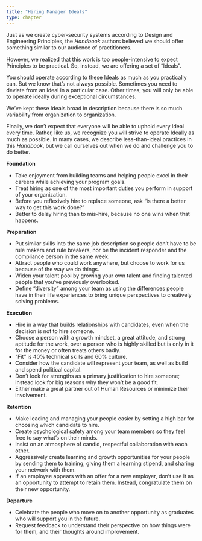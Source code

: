 ```yaml
---
title: "Hiring Manager Ideals"
type: chapter
---
```

Just as we create cyber-security systems according to Design and Engineering Principles, the *Handbook* authors believed we should offer something similar to our audience of practitioners.

However, we realized that this work is too people-intensive to expect Principles to be practical. So, instead, we are offering a set of “Ideals”. 

You should operate according to these Ideals as much as you practically can. But we know that’s not always possible. Sometimes you need to deviate from an Ideal in a particular case. Other times, you will only be able to operate ideally during exceptional circumstances.

We’ve kept these Ideals broad in description because there is so much variability from organization to organization. 

Finally, we don’t expect that everyone will be able to uphold every Ideal every time. Rather, like us, we recognize you will strive to operate Ideally as much as possible. In many cases, we describe less-than-ideal practices in this *Handbook*, but we call ourselves out when we do and challenge you to do better.

**Foundation**

  - Take enjoyment from building teams and helping people excel in their careers while achieving your program goals.
  - Treat hiring as one of the most important duties you perform in support of your organization.
  - Before you reflexively hire to replace someone, ask “is there a better way to get this work done?”
  - Better to delay hiring than to mis-hire, because no one wins when that happens.

**Preparation**

  - Put similar skills into the same job description so people don’t have to be rule makers and rule breakers, nor be the incident responder and the compliance person in the same week.
  - Attract people who could work anywhere, but choose to work for us because of the way we do things.
  - Widen your talent pool by growing your own talent and finding talented people that you’ve previously overlooked.
  - Define “diversity” among your team as using the differences people have in their life experiences to bring unique perspectives to creatively solving problems.

**Execution**

  - Hire in a way that builds relationships with candidates, even when the decision is not to hire someone.
  - Choose a person with a growth mindset, a great attitude, and strong aptitude for the work, over a person who is highly skilled but is only in it for the money or often treats others badly.
  - “Fit” is 40% technical skills and 60% culture.
  - Consider how the candidate will represent your team, as well as build and spend political capital.
  - Don’t look for strengths as a primary justification to hire someone; instead look for big reasons why they won’t be a good fit.
  - Either make a great partner out of Human Resources or minimize their involvement.

**Retention**

  - Make leading and managing your people easier by setting a high bar for choosing which candidate to hire.
  - Create psychological safety among your team members so they feel free to say what’s on their minds.
  - Insist on an atmosphere of candid, respectful collaboration with each other.
  - Aggressively create learning and growth opportunities for your people by sending them to training, giving them a learning stipend, and sharing your network with them. 
  - If an employee appears with an offer for a new employer, don’t use it as an opportunity to attempt to retain them. Instead, congratulate them on their new opportunity.

**Departure**

  - Celebrate the people who move on to another opportunity as graduates who will support you in the future.
  - Request feedback to understand their perspective on how things were for them, and their thoughts around improvement.





